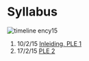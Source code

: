 # Syllabus

![timeline ency15](../beelden/ency15-timeline.jpg)

1. 10/2/15 [Inleiding, PLE 1](./ency15-1_inleiding_ple.md) 
2. 17/2/15 [PLE 2](./ency15-2_ple.md)